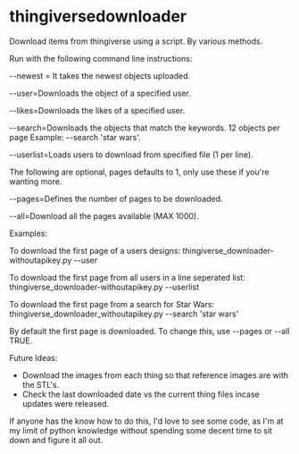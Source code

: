 # thingiversedownloader
Download items from thingiverse using a script.  By various methods.

Run with the following command line instructions:

--newest = It takes the newest objects uploaded.

--user=Downloads the object of a specified user.

--likes=Downloads the likes of a specified user.

--search=Downloads the objects that match the keywords. 12 objects per page Example: --search 'star wars'.

--userlist=Loads users to download from specified file (1 per line).

The following are optional, pages defaults to 1, only use these if you're wanting more.

--pages=Defines the number of pages to be downloaded.

--all=Download all the pages available (MAX 1000).



Examples: 

To download the first page of a users designs: 
    thingiverse_downloader-withoutapikey.py --user <username>

To download the first page from all users in a line seperated list: 
    thingiverse_downloader-withoutapikey.py --userlist <relative path to text file>
  
To download the first page from a search for Star Wars:
    thingiverse_downloader_withoutapikey.py --search 'star wars'
    
By default the first page is downloaded.  To change this, use --pages <number of pages to download> or --all TRUE.


Future Ideas:
 - Download the images from each thing so that reference images are with the STL's.
 - Check the last downloaded date vs the current thing files incase updates were released.
 
If anyone has the know how to do this, I'd love to see some code, as I'm at my limit of python knowledge without spending some decent time to sit down and figure it all out.
